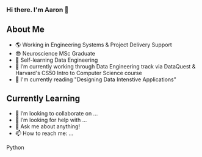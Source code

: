 ### Hi there. I'm Aaron 👋

## About Me 

- :earth_americas: Working in Engineering Systems & Project Delivery Support
- :sunglasses: Neuroscience MSc Graduate
- 🌱 Self-learning Data Engineering
- 🔭 I’m currently working through Data Engineering track via DataQuest & Harvard's CS50 Intro to Computer Science course
- :closed_book: I'm currently reading "Designing Data Intenstive Applications"

## Currently Learning

- 👯 I’m looking to collaborate on ...
- 🤔 I’m looking for help with ...
- 💬 Ask me about anything!
- 📫 How to reach me: ...


Python
<!--
**ABZ-Aaron/Abz-Aaron** is a ✨ _special_ ✨ repository because its `README.md` (this file) appears on your GitHub profile.

Here are some ideas to get you started:

- 🔭 I’m currently working on ...
- 🌱 I’m currently learning ...
- 👯 I’m looking to collaborate on ...
- 🤔 I’m looking for help with ...
- 💬 Ask me about ...
- 📫 How to reach me: ...
- 😄 Pronouns: ...
- ⚡ Fun fact: ...
-->
